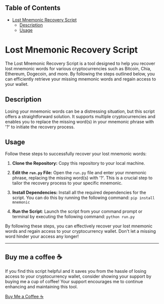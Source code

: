 ## Table of Contents
- [Lost Mnemonic Recovery Script](#lost-mnemonic-recovery-script)
  - [Description](#description)
  - [Usage](#usage)

# Lost Mnemonic Recovery Script

The Lost Mnemonic Recovery Script is a tool designed to help you recover lost mnemonic words for various cryptocurrencies such as Bitcoin, Chia, Ethereum, Dogecoin, and more. By following the steps outlined below, you can efficiently retrieve your missing mnemonic words and regain access to your wallet.

## Description

Losing your mnemonic words can be a distressing situation, but this script offers a straightforward solution. It supports multiple cryptocurrencies and enables you to replace the missing word(s) in your mnemonic phrase with '?' to initiate the recovery process.

## Usage

Follow these steps to successfully recover your lost mnemonic words:

1. **Clone the Repository:**
   Copy this repository to your local machine.

2. **Edit the `run.py` File:**
   Open the `run.py` file and enter your mnemonic phrase, replacing the missing word(s) with '?'. This is a crucial step to tailor the recovery process to your specific mnemonic.

3. **Install Dependencies:**
   Install all the required dependencies for the script. You can do this by running the following command: `pip install mnemonic`
   
4. **Run the Script**: Launch the script from your command prompt or terminal by executing the following command: `python run.py`


By following these steps, you can effectively recover your lost mnemonic words and regain access to your cryptocurrency wallet. Don't let a missing word hinder your access any longer!

---
## Buy me a coffee ☕️

If you find this script helpful and it saves you from the hassle of losing access to your cryptocurrency wallet, consider showing your support by buying me a cup of coffee! Your support encourages me to continue enhancing and maintaining this tool.

[Buy Me a Coffee ☕️](https://www.paypal.me/kijimoshi05)



